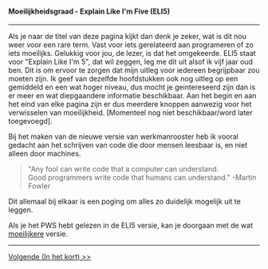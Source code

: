 #### Moeilijkheidsgraad - Explain Like I'm Five (ELI5)

---
Als je naar de titel van deze pagina kijkt dan denk je zeker, wat is dit nou weer voor een rare term. Vast voor iets gerelateerd aan programeren of zo iets moeilijks. Gelukkig voor jou, de lezer, is dat het omgekeerde. ELI5 staat voor "Explain Like I'm 5", dat wil zeggen, leg me dit uit alsof ik vijf jaar oud ben. Dit is om ervoor te zorgen dat mijn uitleg voor iedereen begrijpbaar zou moeten zijn. Ik geef van dezelfde hoofdstukken ook nog uitleg op een gemiddeld en een wat hoger niveau, dus mocht je geintereseerd zijn dan is er meer en wat diepgaandere informatie beschikbaar. Aan het begin en aan het eind van elke pagina zijn er dus meerdere knoppen aanwezig voor het verwisselen van moeilijkheid. [Momenteel nog niet beschikbaar/word later toegevoegd].

Bij het maken van de nieuwe versie van werkmanrooster heb ik vooral gedacht aan het schrijven van code die door mensen leesbaar is, en niet alleen door machines.

> "Any fool can write code that a computer can understand.  
Good programmers write code that humans can understand." -Martin Fowler

Dit allemaal bij elkaar is een poging om alles zo duidelijk mogelijk uit te leggen.

Als je het PWS hebt gelezen in de ELI5 versie, kan je doorgaan met de wat [moeilijkere](/moeilijkheidsgraad/normaal) versie.

---
[Volgende (In het kort) >>](/inhetkort)
